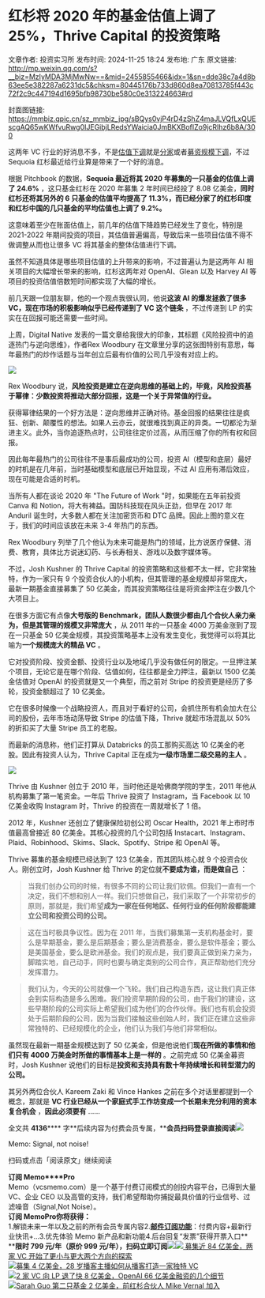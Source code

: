 # 红杉将 2020 年的基金估值上调了 25%，Thrive Capital 的投资策略

文章作者: 投资实习所
发布时间: 2024-11-25 18:24
发布地: 广东
原文链接: http://mp.weixin.qq.com/s?__biz=MzIyMDA3MjMwNw==&mid=2455855466&idx=1&sn=dde38c7a4d8b63ee5e382287a6231dc5&chksm=80445176b733d860d8ea70813785f443c72f2c9c447194d1695bfb98730be580c0e313224663#rd

封面图链接: https://mmbiz.qpic.cn/sz_mmbiz_jpg/sBQys0vjP4rD4zShZ4maJLVQfLxQUEscgAQ65wKWfvuRwg0IJEGibjLRedsYWaicia0JmBKXBofIZo9jcRlhz6b8A/300

这两年 VC
行业的好消息不多，不是[估值下调](http://mp.weixin.qq.com/s?__biz=MzIyMDA3MjMwNw==&mid=2455851679&idx=1&sn=28cd36a4f087d9597c68d939a8e12422&chksm=80446283b733eb95976b86aeab17473790a0eb7d749655eb67269a0411d7bbae24628b6383a6&scene=21#wechat_redirect)就是[分家](http://mp.weixin.qq.com/s?__biz=MzIyMDA3MjMwNw==&mid=2455850833&idx=1&sn=877e59ce4096f1f9a9b815bd61f0ebcb&chksm=80447f4db733f65b66b0bfddd6d58473b51670e9c3446b030282c8362b7941d0efb1d6babcf0&scene=21#wechat_redirect)或者[募资规模下调](http://mp.weixin.qq.com/s?__biz=MzIyMDA3MjMwNw==&mid=2455851679&idx=1&sn=28cd36a4f087d9597c68d939a8e12422&chksm=80446283b733eb95976b86aeab17473790a0eb7d749655eb67269a0411d7bbae24628b6383a6&scene=21#wechat_redirect)，不过
Sequoia 红杉最近给行业算是带来了一个好的消息。

根据 Pitchbook 的数据，**Sequoia 最近将其 2020 年募集的一只基金的估值上调了 24.6%** ，这只基金红杉在 2020 年募集
2 年时间已经投了 8.08 亿美金，**同时红杉还将其另外的 6 只基金的估值平均提高了
11.3%，而已经分家了的红杉印度和红杉中国的几只基金的平均估值也上调了 9.2%。**

这意味着至少在账面估值上，前几年的估值下降趋势已经发生了变化，特别是 2021-2022
年期间投资的项目，其估值普遍偏高，导致后来一些项目估值不得不做调整从而也让很多 VC 将其基金的整体估值进行下调。

虽然不知道具体是哪些项目估值的上升带来的影响，不过普遍认为是这两年 AI 相关项目的大幅增长带来的影响，红杉这两年对 OpenAI、Glean 以及
Harvey AI 等项目的投资估值倍数短时间都实现了大幅的增长。

前几天跟一位朋友聊，他的一个观点我很认同，他说**这波 AI 的爆发拯救了很多 VC，现在市场的积极影响似乎已经传递到了 VC 这个链条** ，不过传递到
LP 的实实在在回报可能还需要一些时间。

上周，Digital Native 发表的一篇文章给我很大的印象，其标题《风险投资中的追逐热门与逆向思维》，作者Rex Woodbury
在文章里分享的这张图特别有意思，每年最热门的炒作话题与当年创立后最有价值的公司几乎没有对应上的。

![](https://mmbiz.qpic.cn/sz_mmbiz_jpg/sBQys0vjP4rD4zShZ4maJLVQfLxQUEsciagOsPnyiaJG3gYkJVEHaV0kbqO2nKmpeg8lWLWiadaX47NIXxfiaiamJxA/640?wx_fmt=webp&from=appmsg)

Rex Woodbury 说，**风险投资是建立在逆向思维的基础上的，毕竟，风险投资基于幂律：少数投资将推动大部分回报，这是一个关于异常值的行业。**

获得幂律结果的一个好方法是：逆向思维并正确对待。基金回报的结果往往是疯狂、创新、颠覆性的想法。如果人云亦云，就很难找到真正的异类。一切都沦为渐进主义。此外，当你追逐热点时，公司往往定价过高，从而压缩了你的所有权和回报。

因此每年最热门的公司往往不是事后最成功的公司，投资 AI（模型和底层）最好的时机是在几年前，当时基础模型和底层已开始显现，不过 AI
应用有滞后效应，现在可能是合适的时机。

当所有人都在谈论 2020 年 "The Future of Work "时，如果能在五年前投资 Canva 和
Notion，将大有裨益。国防科技现在风头正劲，但早在 2017 年 Anduril 诞生时，大多数人都在关注加密货币和 DTC
品牌。因此上图的意义在于，我们的时间应该放在未来 3-4 年热门的东西。

Rex Woodbury 列举了几个他认为未来可能是热门的领域，比方说医疗保健、消费、教育，具体比方说迷幻药、与长寿相关、游戏以及数字媒体等。

不过，Josh Kushner 的 Thrive Capital 的投资策略和这些都不太一样，它非常独特，作为一家只有 9
个投资合伙人的小机构，但其管理的基金规模却非常庞大，最新一期基金直接募集了 50 亿美金，而其投资策略往往是将资金押注在少数几个大项目上。

在很多方面它有点像**大号版的 Benchmark，团队人数很少都由几个合伙人亲力亲为，但是其管理的规模又非常庞大** ，从 2011 年的一只基金
4000 万美金涨到了现在一只基金 50 亿美金规模，其投资策略基本上没有发生变化，我觉得可以将其比喻为**一个规模庞大的精品 VC** 。

它对投资阶段、投资金额、投资行业以及地域几乎没有做任何的限定。一旦押注某个项目，无论它是在哪个阶段、估值如何，往往都是全力押注，最新以 1500
亿美金估值对 OpenAI 的投资就是又一个典型，而之前对 Stripe 的投资更是经历了多轮，投资金额超过了 10 亿美金。

它在很多时候像一个战略投资人，而且对于看好的公司，会抓住所有机会加大在公司的股份，去年市场动荡导致 Stripe 的估值下降，Thrive 就趁市场混乱以
50%的折扣买了大量 Stripe 员工的老股。

而最新的消息称，他们正打算从 Databricks 的员工那购买高达 10 亿美金的老股。因此有投资人认为，Thrive Capital
正在成为**一级市场里二级交易的主人** 。

![](https://mmbiz.qpic.cn/sz_mmbiz_jpg/sBQys0vjP4rD4zShZ4maJLVQfLxQUEsciaH0Bwfe27opHvISOUVouIDhhbmoWVGdHz7SZMibLCooDiaaBO6EeFG0A/640?wx_fmt=webp&from=appmsg)

Thrive 由 Kushner 创立于 2010 年，当时他还是哈佛商学院的学生，2011 年他从机构募集了第一笔资金。一年后 Thrive 投资了
Instagram，当 Facebook 以 10 亿美金收购 Instagram 时，Thrive 的投资在一周就增长了 1 倍。

2012 年，Kushner 还创立了健康保险初创公司 Oscar Health，2021 年上市时市值最高曾接近 80 亿美金。其核心投资的几个公司包括
Instacart、Instagram、Plaid、Robinhood、Skims、Slack、Spotify、Stripe 和 OpenAI 等。

Thrive 募集的基金规模已经达到了 123 亿美金，而其团队核心就 9 个投资合伙人。刚创立时，Josh Kushner 给 Thrive
的定位就**不要成为谁，而是做自己** ：

>
> 当我们创办公司的时候，有很多不同的公司让我们钦佩。但我们一直有一个决定，我们不想和别人一样。我们只想做自己，我们采取了一个非常初步的原则，那就是，我们希望**成为一家在任何地区、任何行业的任何阶段都能建立公司和投资公司的公司。**

> 这在当时极具争议性。因为在 2011
> 年，当我们募集第一支机构基金时，要么是早期基金，要么是后期基金；要么是消费基金，要么是软件基金；要么是美国基金，要么是欧洲基金。我们的观点是，我们要真正做到亲力亲为，脚踏实地，自己动手，同时也要与确定类别的公司合作，真正帮助他们充分发挥潜力。

>
> 我们认为，今天的公司就像一个飞轮。我们自己构造东西，这让我们真正体会到实际构造是多么困难。我们投资早期阶段的公司，由于我们的建设，这些早期阶段的公司实际上希望我们成为他们的合作伙伴。我们也有机会投资处于后期阶段的公司，因为当我们接触这些创始人时，我们正在建立这些非常独特的、已经规模化的企业，他们认为我们与他们非常相似。

虽然现在最新一期基金规模达到了 50 亿美金，但是他说他们**现在所做的事情和他们只有 4000 万美金时所做的事情基本上是一样的** 。之前完成 50
亿美金募资时，Josh Kushner 说他们的目标是**投资和支持具有数十年持续增长和转型潜力的 公司。**

其另外两位合伙人 Kareem Zaki 和 Vince Hankes 之前在多个对话里都提到一个概念，那就是 **VC
行业已经从一个家庭式手工作坊变成一个长期未充分利用的资本复合机会** ，**因此必须要有** ……

全文共 **4136******
字**后续内容为付费会员专属，****会员扫码登录直接阅读**![](https://mmbiz.qpic.cn/sz_mmbiz_png/sBQys0vjP4rD4zShZ4maJLVQfLxQUEscgwa6QiaJf5VJSqfLGIINxV3icu4NiatYuPeW6VtyKeb0GTbWzqicS8ycrw/640?wx_fmt=png&from=appmsg)  

Memo: Signal, not noise!

扫码或点击「阅读原文」继续阅读

**订阅 Memo****Pro**  
Memo（vcsmemo.com）是一个基于付费订阅模式的创投内容平台，已得到大量 VC、企业 CEO
以及高管的支持，我们希望帮助你捕捉最具价值的行业信号、过滤噪音（Signal,Not Noise）。  
**订阅 Memo****Pro****你将获得：**  
1.解锁未来一年以及之前的所有会员专属内容2.[**邮件订阅功能**](http://mp.weixin.qq.com/s?__biz=MzIyMDA3MjMwNw==&mid=2455853781&idx=1&sn=b6f8e3ddc87e9531f3f8c3e9cd98bd9f&chksm=80446ac9b733e3df93b89c17e905182bda7f4d132f3ac468961dfd70badeb92b9fcdf9f7083b&scene=21#wechat_redirect)：付费内容+最新行业快讯+...3.优先体验
Memo 新产品和新功能4.后台回复“发票”获得开票入口**  
****限时 799 元/年（原价 999
元/年），扫码立即订阅**![](https://mmbiz.qpic.cn/mmbiz_png/mrJibAziaMQhQGoNHniac6wGOyRe172dlS0HCYicyjiaCTtly2pULIz6YPNsXeRjoQFSuDYezsia4ibhbAc1X3GKtVRyw/640?wx_fmt=png&wxfrom=5&wx_lazy=1&wx_co=1)[![](https://mmbiz.qpic.cn/sz_mmbiz_jpg/sBQys0vjP4oNd18krlc0cTrb5gpO8aSP3qhsN5pHS6dnbGorCT8icDVSQLYNQdl6hYzcbwHib2NaFQTTBLjpAGFA/640?wx_fmt=jpeg)
募集近 84 亿美金，两家 VC
开始了更小与更大两个方向的探索](https://mp.weixin.qq.com/s?__biz=MzIyMDA3MjMwNw==&mid=2455855248&idx=1&sn=e623a91c9108d407d8e0339439bad010&chksm=8044508cb733d99af12d3f897811140b790b8a8ead45453a73974bf9bac5d4ead397c3509f8a&scene=21#wechat_redirect)  
[![](https://mmbiz.qpic.cn/sz_mmbiz_jpg/sBQys0vjP4oScaicNxb1e2eIUoNnnFrbKoqMXImL3EmQlZ3z7icaOv2TMQBiaqCyeGxOxfqXUceiahLh2l5LgKt49w/640?wx_fmt=jpeg)募集
4 亿美金，28 岁播客主播如何从播客打造一家独特
VC](https://mp.weixin.qq.com/s?__biz=MzIyMDA3MjMwNw==&mid=2455855175&idx=1&sn=687e169f470e8bb7d168edb3482bd815&chksm=8044505bb733d94d0f557a3e31020a08ca03731f84f7c8f80b183e37ea9c210e3e40a639edf4&scene=21#wechat_redirect)  
[![](https://mmbiz.qpic.cn/sz_mmbiz_jpg/sBQys0vjP4o3yUYdQGicDtTicDmtLBR4TMvUvgo3xibkdkoibJelwncLr40MTBhOicqqM6lMKa3vicA550YTPrqmKO5Q/640?wx_fmt=jpeg)2
家 VC 向 LP 退了快 8 亿美金，OpenAI 66
亿美金融资的几个细节](https://mp.weixin.qq.com/s?__biz=MzIyMDA3MjMwNw==&mid=2455855113&idx=1&sn=0853d3f669b73f99a2599b4dbc4b0b73&chksm=80445015b733d903a0f4af2eaa9ed4a0bdc4b15a99c52501131b1293b4e48dc7a841826d080b&scene=21#wechat_redirect)  
[![](https://mmbiz.qpic.cn/sz_mmbiz_jpg/sBQys0vjP4oYnUdh5kemQkWbjMibd2ZicP4oSxtFibPfNucFP3Nrn0KOyMjqicVAgHz42gEicsDLiaBeE25nUC9uPxNA/640?wx_fmt=jpeg)Sarah
Guo 第二只基金 2 亿美金，前红杉合伙人 Mike Vernal
加入](https://mp.weixin.qq.com/s?__biz=MzIyMDA3MjMwNw==&mid=2455855313&idx=1&sn=d320a745d34295c25f4bf81f6b5d2a24&chksm=804450cdb733d9dbbc53b880250a1cd1c1fccfd044d13d04fb3b31db5a5ac4517d654f5a8a27&scene=21#wechat_redirect)

  

